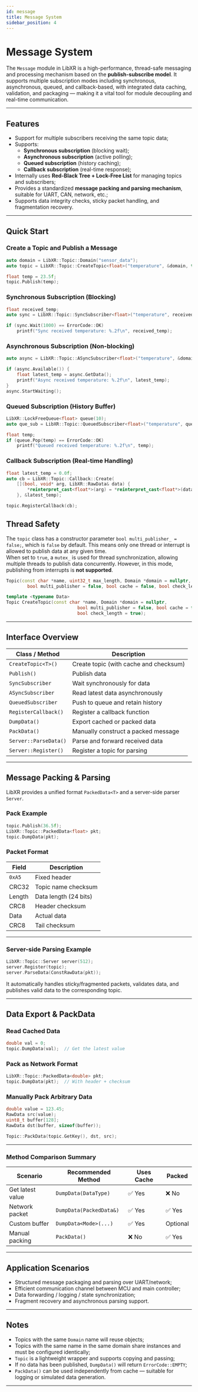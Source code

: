```yaml
---
id: message
title: Message System
sidebar_position: 4
---
```


# Message System

The `Message` module in LibXR is a high-performance, thread-safe messaging and processing mechanism based on the **publish-subscribe model**. It supports multiple subscription modes including synchronous, asynchronous, queued, and callback-based, with integrated data caching, validation, and packaging — making it a vital tool for module decoupling and real-time communication.

---

## Features

- Support for multiple subscribers receiving the same topic data;
- Supports:
  - **Synchronous subscription** (blocking wait);
  - **Asynchronous subscription** (active polling);
  - **Queued subscription** (history caching);
  - **Callback subscription** (real-time response);
- Internally uses **Red-Black Tree + Lock-Free List** for managing topics and subscribers;
- Provides a standardized **message packing and parsing mechanism**, suitable for UART, CAN, network, etc.;
- Supports data integrity checks, sticky packet handling, and fragmentation recovery.

---

## Quick Start

### Create a Topic and Publish a Message

```cpp
auto domain = LibXR::Topic::Domain("sensor_data");
auto topic = LibXR::Topic::CreateTopic<float>("temperature", &domain, true);

float temp = 23.5f;
topic.Publish(temp);
```

### Synchronous Subscription (Blocking)

```cpp
float received_temp;
auto sync = LibXR::Topic::SyncSubscriber<float>("temperature", received_temp, &domain);

if (sync.Wait(1000) == ErrorCode::OK)
    printf("Sync received temperature: %.2f\n", received_temp);
```

### Asynchronous Subscription (Non-blocking)

```cpp
auto async = LibXR::Topic::ASyncSubscriber<float>("temperature", &domain);

if (async.Available()) {
    float latest_temp = async.GetData();
    printf("Async received temperature: %.2f\n", latest_temp);
}
async.StartWaiting();
```

### Queued Subscription (History Buffer)

```cpp
LibXR::LockFreeQueue<float> queue(10);
auto que_sub = LibXR::Topic::QueuedSubscriber<float>("temperature", queue, &domain);

float temp;
if (queue.Pop(temp) == ErrorCode::OK)
    printf("Queued received temperature: %.2f\n", temp);
```

### Callback Subscription (Real-time Handling)

```cpp
float latest_temp = 0.0f;
auto cb = LibXR::Topic::Callback::Create(
    [](bool, void* arg, LibXR::RawData& data) {
        *reinterpret_cast<float*>(arg) = *reinterpret_cast<float*>(data.addr_);
    }, &latest_temp);

topic.RegisterCallback(cb);
```

## Thread Safety

The `topic` class has a constructor parameter `bool multi_publisher_ = false;`, which is `false` by default. This means only one thread or interrupt is allowed to publish data at any given time.  
When set to `true`, a `mutex_` is used for thread synchronization, allowing multiple threads to publish data concurrently. However, in this mode, publishing from interrupts is **not supported**.

```cpp
Topic(const char *name, uint32_t max_length, Domain *domain = nullptr,
        bool multi_publisher = false, bool cache = false, bool check_length = false);

template <typename Data>
Topic CreateTopic(const char *name, Domain *domain = nullptr,
                           bool multi_publisher = false, bool cache = false,
                           bool check_length = true);
```

---

## Interface Overview

| Class / Method          | Description                             |
|-------------------------|-----------------------------------------|
| `CreateTopic<T>()`      | Create topic (with cache and checksum)  |
| `Publish()`             | Publish data                            |
| `SyncSubscriber`        | Wait synchronously for data             |
| `ASyncSubscriber`       | Read latest data asynchronously         |
| `QueuedSubscriber`      | Push to queue and retain history        |
| `RegisterCallback()`    | Register a callback function            |
| `DumpData()`            | Export cached or packed data            |
| `PackData()`            | Manually construct a packed message     |
| `Server::ParseData()`   | Parse and forward received data         |
| `Server::Register()`    | Register a topic for parsing            |

---

## Message Packing & Parsing

LibXR provides a unified format `PackedData<T>` and a server-side parser `Server`.

### Pack Example

```cpp
topic.Publish(36.5f);
LibXR::Topic::PackedData<float> pkt;
topic.DumpData(pkt);
```

### Packet Format

| Field    | Description               |
|----------|---------------------------|
| `0xA5`   | Fixed header              |
| CRC32    | Topic name checksum       |
| Length   | Data length (24 bits)     |
| CRC8     | Header checksum           |
| Data     | Actual data               |
| CRC8     | Tail checksum             |

---

### Server-side Parsing Example

```cpp
LibXR::Topic::Server server(512);
server.Register(topic);
server.ParseData(ConstRawData(pkt));
```

It automatically handles sticky/fragmented packets, validates data, and publishes valid data to the corresponding topic.

---

## Data Export & PackData

### Read Cached Data

```cpp
double val = 0;
topic.DumpData(val);  // Get the latest value
```

### Pack as Network Format

```cpp
LibXR::Topic::PackedData<double> pkt;
topic.DumpData(pkt);  // With header + checksum
```

### Manually Pack Arbitrary Data

```cpp
double value = 123.45;
RawData src(value);
uint8_t buffer[128];
RawData dst(buffer, sizeof(buffer));

Topic::PackData(topic.GetKey(), dst, src);
```

---

### Method Comparison Summary

| Scenario          | Recommended Method      | Uses Cache | Packed |
|------------------|-------------------------|------------|--------|
| Get latest value | `DumpData(DataType)`    | ✅ Yes     | ❌ No  |
| Network packet   | `DumpData(PackedData&)` | ✅ Yes     | ✅ Yes |
| Custom buffer    | `DumpData<Mode>(...)`   | ✅ Yes     | Optional |
| Manual packing   | `PackData()`            | ❌ No      | ✅ Yes |

---

## Application Scenarios

- Structured message packaging and parsing over UART/network;
- Efficient communication channel between MCU and main controller;
- Data forwarding / logging / state synchronization;
- Fragment recovery and asynchronous parsing support.

---

## Notes

- Topics with the same `Domain` name will reuse objects;
- Topics with the same name in the same domain share instances and must be configured identically;
- `Topic` is a lightweight wrapper and supports copying and passing;
- If no data has been published, `DumpData()` will return `ErrorCode::EMPTY`;
- `PackData()` can be used independently from cache — suitable for logging or simulated data generation.

---
